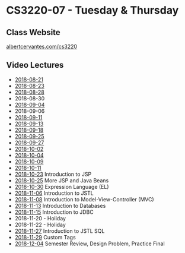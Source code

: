 # CS3220-07 - Tuesday & Thursday

## Class Website
[albertcervantes.com/cs3220](http://albertcervantes.com/cs3220)

## Video Lectures
- [2018-08-21](http://albertcervantes.com/cs3220/lectures/cs3220-2018-08-21-ttr.mp4)
- [2018-08-23](http://albertcervantes.com/cs3220/lectures/cs3220-2018-08-23-ttr.mp4)
- [2018-08-28](http://albertcervantes.com/cs3220/lectures/cs3220-2018-08-28-ttr.mp4)
- 2018-08-30
- [2018-09-04](http://albertcervantes.com/cs3220/lectures/cs3220-2018-09-04-ttr.mp4)
- 2018-09-06
- [2018-09-11](http://albertcervantes.com/cs3220/lectures/cs3220-2018-09-11-ttr.mp4)
- [2018-09-13](http://albertcervantes.com/cs3220/lectures/cs3220-2018-09-13-ttr.mp4)
- [2018-09-18](http://albertcervantes.com/cs3220/lectures/cs3220-2018-09-18-ttr.mp4)
- [2018-09-25](http://albertcervantes.com/cs3220/lectures/cs3220-2018-09-25-ttr.mp4)
- [2018-09-27](http://albertcervantes.com/cs3220/lectures/cs3220-2018-09-27-ttr.mp4)
- [2018-10-02](http://albertcervantes.com/cs3220/lectures/cs3220-2018-10-02-ttr.mp4)
- [2018-10-04](http://albertcervantes.com/cs3220/lectures/cs3220-2018-10-04-ttr.mp4)
- [2018-10-09](http://albertcervantes.com/cs3220/lectures/cs3220-2018-10-09-ttr.mp4)
- [2018-10-11](http://albertcervantes.com/cs3220/lectures/cs3220-2018-10-11-ttr.mp4)
- [2018-10-23](http://albertcervantes.com/cs3220/lectures/cs3220-2018-10-23-ttr.mp4) Introduction to JSP
- [2018-10-25](http://albertcervantes.com/cs3220/lectures/cs3220-2018-10-25-ttr.mp4) More JSP and Java Beans
- [2018-10-30](http://albertcervantes.com/cs3220/lectures/cs3220-2018-10-30-ttr.mp4) Expression Language (EL)
- [2018-11-06](http://albertcervantes.com/cs3220/lectures/cs3220-2018-11-06-ttr.mp4) Introduction to JSTL
- [2018-11-08](http://albertcervantes.com/cs3220/lectures/cs3220-2018-11-08-ttr.mp4) Introduction to Model-View-Controller (MVC)
- [2018-11-13](http://albertcervantes.com/cs3220/lectures/cs3220-2018-11-13-ttr.mp4) Introduction to Databases
- [2018-11-15](http://albertcervantes.com/cs3220/lectures/cs3220-2018-11-15-ttr.mp4) Introduction to JDBC
- 2018-11-20 - Holiday
- 2018-11-22 - Holiday
- [2018-11-27](http://albertcervantes.com/cs3220/lectures/cs3220-2018-11-27-ttr.mp4) Introduction to JSTL SQL
- [2018-11-29](http://albertcervantes.com/cs3220/lectures/cs3220-2018-11-29-ttr.mp4) Custom Tags
- [2018-12-04](http://albertcervantes.com/cs3220/lectures/cs3220-2018-12-04-ttr.mp4) Semester Review, Design Problem, Practice Final
